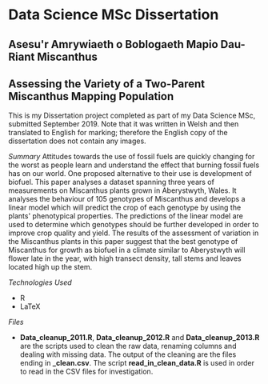 # Data Science MSc Dissertation
## Asesu'r Amrywiaeth o Boblogaeth Mapio Dau-Riant Miscanthus 
## Assessing the Variety of a Two-Parent Miscanthus Mapping Population

This is my Dissertation project completed as part of my Data Science MSc, submitted September 2019. Note that it was written in Welsh and then translated to English for marking; therefore the English copy of the dissertation does not contain any images.

*Summary*
Attitudes towards the use of fossil fuels are quickly changing for the worst as people learn and understand the effect that burning fossil fuels has on our world. One proposed alternative to their use is development of biofuel. This paper analyses a dataset spanning three years of measurements on Miscanthus plants grown in Aberystwyth, Wales. It analyses the behaviour of 105 genotypes of Miscanthus and develops a linear model which will predict the crop of each genotype by using the plants' phenotypical properties. The predictions of the linear model are used to determine which genotypes should be further developed in order to improve crop quality and yield. The results of the assessment of variation in the Miscanthus plants in this paper suggest that the best genotype of Miscanthus for growth as biofuel in a climate similar to Aberystwyth will flower late in the year, with high transect density, tall stems and leaves located high up the stem.

*Technologies Used*
- R
- LaTeX

*Files*
- **Data_cleanup_2011.R**, **Data_cleanup_2012.R** and **Data_cleanup_2013.R** are the scripts used to clean the raw data, renaming columns and dealing with missing data. The output of the cleaning are the files ending in **_clean.csv**. The script **read_in_clean_data.R** is used in order to read in the CSV files for investigation.
